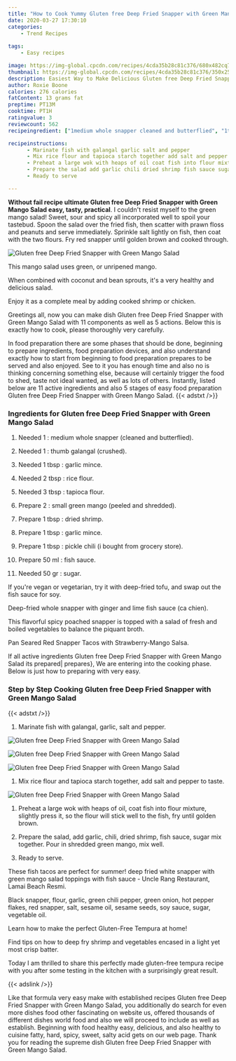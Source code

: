 ```yaml
---
title: "How to Cook Yummy Gluten free Deep Fried Snapper with Green Mango Salad"
date: 2020-03-27 17:30:10
categories:
    - Trend Recipes
    
tags:
    - Easy recipes

image: https://img-global.cpcdn.com/recipes/4cda35b28c81c376/680x482cq70/gluten-free-deep-fried-snapper-with-green-mango-salad-recipe-main-photo.jpg
thumbnail: https://img-global.cpcdn.com/recipes/4cda35b28c81c376/350x250cq70/gluten-free-deep-fried-snapper-with-green-mango-salad-recipe-main-photo.jpg
description: Easiest Way to Make Delicious Gluten free Deep Fried Snapper with Green Mango Salad with 11 ingredients and 5 stages of easy cooking.
author: Roxie Boone
calories: 276 calories
fatContent: 13 grams fat
preptime: PT13M
cooktime: PT1H
ratingvalue: 3
reviewcount: 562
recipeingredient: ["1medium whole snapper cleaned and butterflied", "1thumb galangal crushed", "1 tbspgarlic mince", "2 tbsprice flour", "3 tbsptapioca flour", "2small green mango peeled and shredded", "1 tbspdried shrimp", "1 tbspgarlic mince", "1 tbsppickle chili i bought from grocery store", "50 mlfish sauce", "50 grsugar"]

recipeinstructions: 
      - Marinate fish with galangal garlic salt and pepper 
      - Mix rice flour and tapioca starch together add salt and pepper to taste 
      - Preheat a large wok with heaps of oil coat fish into flour mixture slightly press it so the flour will stick well to the fish fry until golden brown 
      - Prepare the salad add garlic chili dried shrimp fish sauce sugar mix together Pour in shredded green mango mix well 
      - Ready to serve

---
```




**Without fail recipe ultimate Gluten free Deep Fried Snapper with Green Mango Salad easy, tasty, practical**. I couldn&#39;t resist myself to the green mango salad! Sweet, sour and spicy all incorporated well to spoil your tastebud. Spoon the salad over the fried fish, then scatter with prawn floss and peanuts and serve immediately. Sprinkle salt lightly on fish, then coat with the two flours. Fry red snapper until golden brown and cooked through.


![Gluten free Deep Fried Snapper with Green Mango Salad](https://img-global.cpcdn.com/recipes/4cda35b28c81c376/680x482cq70/gluten-free-deep-fried-snapper-with-green-mango-salad-recipe-main-photo.jpg "Gluten free Deep Fried Snapper with Green Mango Salad")



This mango salad uses green, or unripened mango.

When combined with coconut and bean sprouts, it&#39;s a very healthy and delicious salad.

Enjoy it as a complete meal by adding cooked shrimp or chicken.


Greetings all, now you can make dish Gluten free Deep Fried Snapper with Green Mango Salad with 11 components as well as 5 actions. Below this is exactly how to cook, please thoroughly very carefully.

In food preparation there are some phases that should be done, beginning to prepare ingredients, food preparation devices, and also understand exactly how to start from beginning to food preparation prepares to be served and also enjoyed. See to it you has enough time and also no is thinking concerning something else, because will certainly trigger the food to shed, taste not ideal wanted, as well as lots of others. Instantly, listed below are 11 active ingredients and also 5 stages of easy food preparation Gluten free Deep Fried Snapper with Green Mango Salad.
{{< adstxt />}}

### Ingredients for Gluten free Deep Fried Snapper with Green Mango Salad


1. Needed 1 : medium whole snapper (cleaned and butterflied).

1. Needed 1 : thumb galangal (crushed).

1. Needed 1 tbsp : garlic mince.

1. Needed 2 tbsp : rice flour.

1. Needed 3 tbsp : tapioca flour.

1. Prepare 2 : small green mango (peeled and shredded).

1. Prepare 1 tbsp : dried shrimp.

1. Prepare 1 tbsp : garlic mince.

1. Prepare 1 tbsp : pickle chili (i bought from grocery store).

1. Prepare 50 ml : fish sauce.

1. Needed 50 gr : sugar.


If you&#39;re vegan or vegetarian, try it with deep-fried tofu, and swap out the fish sauce for soy.

Deep-fried whole snapper with ginger and lime fish sauce (ca chien).

This flavorful spicy poached snapper is topped with a salad of fresh and boiled vegetables to balance the piquant broth.

Pan Seared Red Snapper Tacos with Strawberry-Mango Salsa.


If all active ingredients Gluten free Deep Fried Snapper with Green Mango Salad its prepared| prepares}, We are entering into the cooking phase. Below is just how to preparing with very easy.

### Step by Step Cooking Gluten free Deep Fried Snapper with Green Mango Salad

{{< adstxt />}}


1. Marinate fish with galangal, garlic, salt and pepper.



![Gluten free Deep Fried Snapper with Green Mango Salad](https://img-global.cpcdn.com/steps/2ac37a2cf25133b0/160x128cq70/gluten-free-deep-fried-snapper-with-green-mango-salad-recipe-step-1-photo.jpg" "Gluten free Deep Fried Snapper with Green Mango Salad")

![Gluten free Deep Fried Snapper with Green Mango Salad](https://img-global.cpcdn.com/steps/92a7ca402efe97a4/160x128cq70/gluten-free-deep-fried-snapper-with-green-mango-salad-recipe-step-1-photo.jpg" "Gluten free Deep Fried Snapper with Green Mango Salad")

![Gluten free Deep Fried Snapper with Green Mango Salad](https://img-global.cpcdn.com/steps/7c04a82de0f521a5/160x128cq70/gluten-free-deep-fried-snapper-with-green-mango-salad-recipe-step-1-photo.jpg" "Gluten free Deep Fried Snapper with Green Mango Salad")



1. Mix rice flour and tapioca starch together, add salt and pepper to taste.



![Gluten free Deep Fried Snapper with Green Mango Salad](https://img-global.cpcdn.com/steps/fec0e9843f4202bb/160x128cq70/gluten-free-deep-fried-snapper-with-green-mango-salad-recipe-step-2-photo.jpg" "Gluten free Deep Fried Snapper with Green Mango Salad")



1. Preheat a large wok with heaps of oil, coat fish into flour mixture, slightly press it, so the flour will stick well to the fish, fry until golden brown.



1. Prepare the salad, add garlic, chili, dried shrimp, fish sauce, sugar mix together. Pour in shredded green mango, mix well.



1. Ready to serve.




These fish tacos are perfect for summer! deep fried white snapper with green mango salad toppings with fish sauce - Uncle Rang Restaurant, Lamai Beach Resmi.

Black snapper, flour, garlic, green chili pepper, green onion, hot pepper flakes, red snapper, salt, sesame oil, sesame seeds, soy sauce, sugar, vegetable oil.

Learn how to make the perfect Gluten-Free Tempura at home!

Find tips on how to deep fry shrimp and vegetables encased in a light yet most crisp batter.

Today I am thrilled to share this perfectly made gluten-free tempura recipe with you after some testing in the kitchen with a surprisingly great result.


{{< adslink />}}

Like that formula very easy make with established recipes Gluten free Deep Fried Snapper with Green Mango Salad, you additionally do search for even more dishes food other fascinating on website us, offered thousands of different dishes world food and also we will proceed to include as well as establish. Beginning with food healthy easy, delicious, and also healthy to cuisine fatty, hard, spicy, sweet, salty acid gets on our web page. Thank you for reading the supreme dish Gluten free Deep Fried Snapper with Green Mango Salad.
